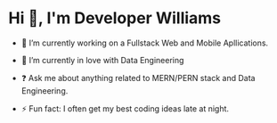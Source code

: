 <div align="center">

</div>  
  

### <h1 align="left">Hi 👋, I'm Developer Williams
</h1>  
  

- 🔭 I’m currently working on a Fullstack Web and Mobile Apllications. 
  

- 🌱 I’m currently in love with Data Engineering
  

- ❓ Ask me about anything related to MERN/PERN stack and Data Engineering. 
  

- ⚡ Fun fact: I often get my best coding ideas late at night.
  
